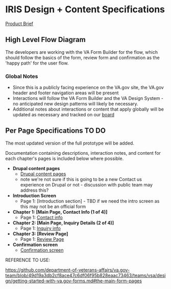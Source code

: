 # IRIS Design + Content Specifications 

[Product Brief](https://github.com/department-of-veterans-affairs/va.gov-team/blob/master/products/iris/IRIS-product-brief.md)

## High Level Flow Diagram
 
The developers are working with the VA Form Builder for the flow, which should follow the basics of the form, review form and confirmation as the 'happy path' for the user flow.

### Global Notes

- Since this is a publicly facing experience on the VA.gov site, the VA.gov header and footer navigation areas will be present
- Interactions will follow the VA Form Builder and the VA Design System - no anticipated new design patterns will likely be necessary.
- Additional notes about interactions or content that apply globally will be updated as necessary and tracked on our [board](https://app.zenhub.com/workspaces/orchidiris-5f29c3a0250c8f001f1397ac/board?repos=285091133
)

## Per Page Specifications TO DO
The most updated version of the full prototype will be added.

Documentation containing descriptions, interaction notes, and content for each chapter's pages is included below where possible.

- **Drupal content pages** 
   - [Drupal content pages](LINK)
   - note we're not sure if this is going to be a new Contact us experience on Drupal or not - discussion with public team may address this?
- **Introduction Screen**
   - Page 1: [Introduction section] - TBD if we need the intro screen as this may not be an official form
- **Chapter 1: [Main Page, Contact Info (1 of 4)]**
   - Page 1: [Contact info](https://github.com/department-of-veterans-affairs/va.gov-team/blob/master/products/iris/IRIS%20Form%20-%20Main%20Page%20Contact%20Info%20(1%20of%204).md)
- **Chapter 2: [Main Page, Inquiry Details (2 of 4)]**
   - Page 1: [Inquiry info](https://github.com/department-of-veterans-affairs/va.gov-team/blob/master/products/iris/IRIS%20Form%20-%20Main%20Page%20Inquiry%20Details%20(2%20of%204).md)
- **Chapter 3: [Review Page]**
   - Page 1: [Review Page](https://github.com/department-of-veterans-affairs/va.gov-team/blob/master/products/iris/IRIS%20Form%20-%20Review%20Page%20(3%20of%204).md)
- **Confirmation screen** 
   - [Confirmation screen](https://github.com/department-of-veterans-affairs/va.gov-team/blob/master/products/iris/IRIS%20Form%20-%20Confirmation%20Page%20(4%20of%204).md)

REFERENCE TO USE: 

https://github.com/department-of-veterans-affairs/va.gov-team/blob/49d19a3db2cf8ace47c6df06f95b828eaac73463/teams/vsa/design/getting-started-with-va.gov-forms.md#the-main-form-pages
